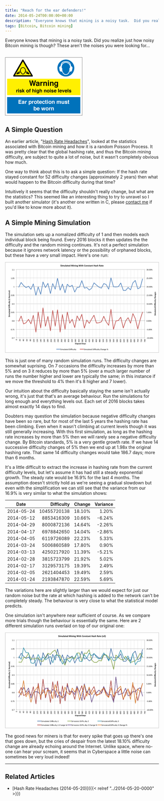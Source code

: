 ```yaml
---
title: "Reach for the ear defenders!"
date: 2014-05-24T00:00:00+00:00
description: "Everyone knows that mining is a noisy task.  Did you realize just how noisy Bitcoin mining is though?  These aren't the noises you were looking for..."
tags: [Bitcoin, Bitcoin mining]
---
```

Everyone knows that mining is a noisy task.  Did you realize just how
noisy Bitcoin mining is though? These aren't the noises you were
looking for...

## ![High noise level warning sign](./high-noise-levels.jpg)

## A Simple Question

An earlier article, "[Hash Rate Headaches](index.php?option=com_content&view=article&id=27:hash-rate-headaches&catid=8:analysis&Itemid=110)",
looked at the statistics associated with Bitcoin mining and how it is a
random Poisson Process.  It was pretty clear that the global hashing
rate, and thus the Bitcoin mining difficulty, are subject to quite a lot
of noise, but it wasn't completely obvious how much.

One way to think about this is to ask a simple question: If the hash
rate stayed constant for 52 difficulty changes (approximately 2 years)
then what would happen to the Bitcoin difficulty during that time?

Intuitively it seems that the difficulty shouldn't really change, but
what are the statistics? This seemed like an interesting thing to try to
unravel so I built another simulator (it's another one written in C,
please [contact me](contact) if you'd like to know more about it).

## A Simple Mining Simulation

The simulation sets up a nomalized difficulty of 1 and then models each
individual block being found.  Every 2016 blocks it then updates the the
difficulty and the random mining continues.  It's not a perfect
simulation because it ignores network latency or the possibility of
orphaned blocks, but these have a very small impact.  Here's one run:

![Chart showing noise spikes in the Bitcoin difficulty based on a simulation at a constant hash rate](./simulation.png "Bitcoin difficulty simulated with constant hash rate")

This is just one of many random simulation runs.  The difficulty changes
are somewhat suprising.  On 7 occasions the difficulty increases by more
than 5% and on 3 it reduces by more than 5% (over a much larger number
of runs the number higher and lower are typically the same; in this
instance if we move the threshold to 4% then it's 8 higher and 7
lower).

Our intuition about the difficulty basically staying the same isn't
actually wrong, it's just that that's an average behaviour.  Run the
simulations for long enough and everything levels out.  Each set of 2016
blocks takes almost exactly 14 days to find.

Doubters may question the simulation because negative difficulty changes
have been so rare, but for most of the last 5 years the hashing rate has
been climbing.  Even when it wasn't climbing at current levels though it
was still generally increasing.  With this first simulation, as long
as the hashing rate increases by more than 5% then we will rarely see a
negative difficulty change.  By Bitcoin standards, 5% is a very gentle
growth rate.  If we have 14 successive difficulty changes of 5% then we
end up at 1.98x the original hashing rate.  That same 14 difficulty
changes would take 186.7 days; more than 6 months.

It's a little difficult to extract the increase in hashing rate from
the current difficulty levels, but let's assume it has had still a
steady exponential growth.  The steady rate would be 16.9% for the last 4
months.  The assumption doesn't strictly hold as we're seeing a gradual
slowdown but even with the simplification we can still see that the
variance from our 16.9% is very similar to what the simulation shows:

| **Date**   | **Difficulty** | **Change** | **Variance** |
| ---------- | -------------: | ---------: | -----------: |
| 2014-05-24 | 10455720138    | 18.10%     | 1.20%        |
| 2014-05-12 | 8853416309     | 10.66%     | -6.24%       |
| 2014-04-29 | 8000872136     | 14.64%     | -2.26%       |
| 2014-04-17 | 6978842650     | 14.04%     | -2.86%       |
| 2014-04-05 | 6119726089     | 22.23%     | 5.33%        |
| 2014-03-24 | 5006860589     | 17.80%     | 0.90%        |
| 2014-03-13 | 4250217920     | 11.39%     | -5.21%       |
| 2014-02-28 | 3815723799     | 21.92%     | 5.02%        |
| 2014-02-17 | 3129573175     | 19.39%     | 2.49%        |
| 2014-02-05 | 2621404453     | 19.49%     | 2.59%        |
| 2014-01-24 | 2193847870     | 22.59%     | 5.69%        |

The variations here are slightly larger than we would expect for just
our random noise but the rate at which hashing is added to the network
can't be completely steady.  The behaviour is very close to what the
statistical model predicts.

One simulation isn't anywhere near sufficient of course.  As we compare
more trials though the behaviour is essentially the same.  Here are 2
different simulation runs overlaid on top of our original one:

![simulation x3](./simulation_x3.png)

The good news for miners is that for every spike that goes up there's
one that goes down, but the cries of despair from the latest 18.10%
difficulty change are already echoing around the Internet.  Unlike space,
where no-one can hear your scream, it seems that in Cyberspace a little
noise can sometimes be very loud indeed!

------------------------------------------------------------------------

## Related Articles

- [Hash Rate Headaches (2014-05-20)]({{< relref "../2014-05-20-0000" >}})
